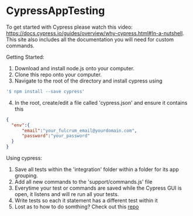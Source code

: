 # CypressAppTesting
To get started with Cypress please watch this video: https://docs.cypress.io/guides/overview/why-cypress.html#In-a-nutshell.
This site also includes all the documentation you will need for custom commands.

Getting Started: 
  1) Download and install node.js onto your computer.
  2) Clone this repo onto your computer. 
  3) Navigate to the root of the directory and install cypress using 
  ```bash
  '$ npm install --save cypress'
  ```
  4) In the root, create/edit a file called 'cypress.json' and ensure it contains this
  ```json
  {
    "env":{
        "email":"your_fulcrum_email@yourdomain.com",
        "password":"your_password"
    }
}
```
  
    
Using cypress: 
  1) Save all tests within the 'integration' folder within a folder for its app grouping.
  2) Add all new commands to the 'support/commands.js' file
  3) Everytime your test or commands are saved while the Cypress GUI is open, it listens and will re run all your tests.
  4) Write tests so each it statement has a different test within it
  5) Lost as to how to do somthing? Check out this [repo](https://github.com/cypress-io/cypress-example-recipes)
  
